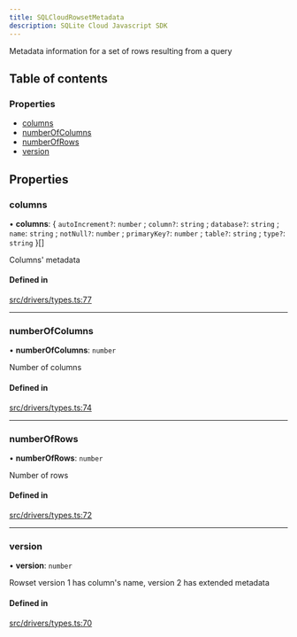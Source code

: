 ```yaml
---
title: SQLCloudRowsetMetadata
description: SQLite Cloud Javascript SDK
---
```


Metadata information for a set of rows resulting from a query

## Table of contents

### Properties

- [columns](sqlcloudrowsetmetadata#columns)
- [numberOfColumns](sqlcloudrowsetmetadata#numberofcolumns)
- [numberOfRows](sqlcloudrowsetmetadata#numberofrows)
- [version](sqlcloudrowsetmetadata#version)

## Properties

### columns

• **columns**: \{ `autoIncrement?`: `number` ; `column?`: `string` ; `database?`: `string` ; `name`: `string` ; `notNull?`: `number` ; `primaryKey?`: `number` ; `table?`: `string` ; `type?`: `string`  }[]

Columns' metadata

#### Defined in

[src/drivers/types.ts:77](https://github.com/sqlitecloud/sqlitecloud-js/blob/f7cd658/src/drivers/types.ts#L77)

___

### numberOfColumns

• **numberOfColumns**: `number`

Number of columns

#### Defined in

[src/drivers/types.ts:74](https://github.com/sqlitecloud/sqlitecloud-js/blob/f7cd658/src/drivers/types.ts#L74)

___

### numberOfRows

• **numberOfRows**: `number`

Number of rows

#### Defined in

[src/drivers/types.ts:72](https://github.com/sqlitecloud/sqlitecloud-js/blob/f7cd658/src/drivers/types.ts#L72)

___

### version

• **version**: `number`

Rowset version 1 has column's name, version 2 has extended metadata

#### Defined in

[src/drivers/types.ts:70](https://github.com/sqlitecloud/sqlitecloud-js/blob/f7cd658/src/drivers/types.ts#L70)
